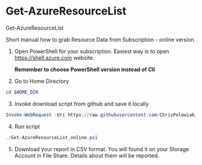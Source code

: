 # Get-AzureResourceList
Get-AzureResourceList

Short manual how to grab Resource Data from Subscription - online version

1. Open PowerShell for your subscription.
   Easiest way is to open https://shell.azure.com website.
   
   **Remember to choose PowerShell version instead of Cli**

2. Go to Home Directory

```powershell
cd $HOME_DIR
```

3. Invoke download script from github and save it locally

```powershell
Invoke-WebRequest -Uri https://raw.githubusercontent.com/ChrisPolewiak/azure-toolkit/master/Get-AzureResourcesList_online.ps1 -OutFile 'Get-AzureResourceList_online.ps1'
```

4. Run script

```powershell
./Get-AzureResourceList_online.ps1
```

5. Download your report in CSV format. You will found it on your Storage Account in File Share. Details about them will be reported.

